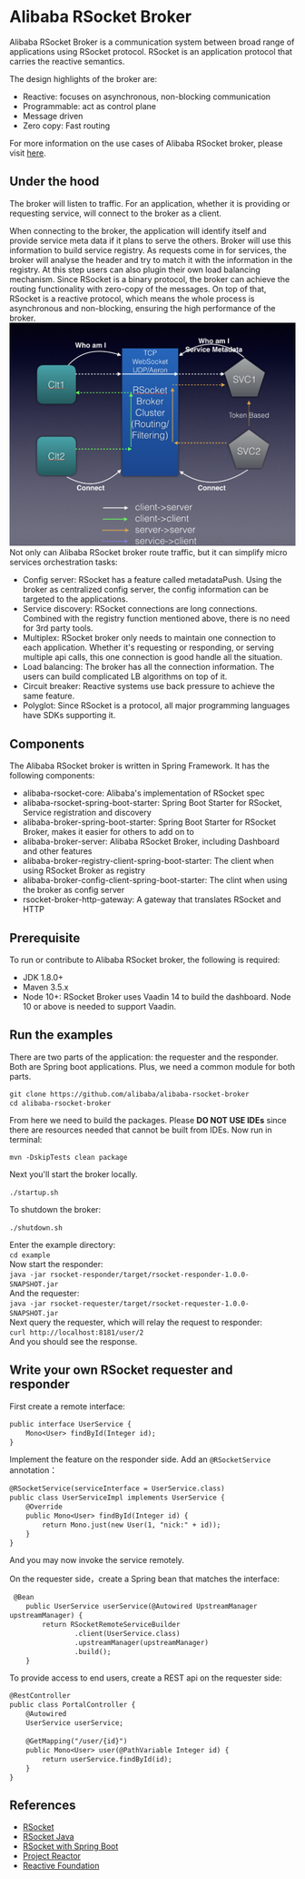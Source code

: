 # Alibaba RSocket Broker

Alibaba RSocket Broker is a communication system between broad range of applications using RSocket protocol. RSocket is an application protocol that carries the reactive semantics. 

The design highlights of the broker are:
* Reactive: focuses on asynchronous, non-blocking communication
* Programmable: act as control plane
* Message driven
* Zero copy: Fast routing 

For more information on the use cases of Alibaba RSocket broker, please visit [here](http://rsocketbyexample.info).


## Under the hood
The broker will listen to traffic. For an application, whether it is providing or requesting service, will connect to the broker as a client.

When connecting to the broker, the application will identify itself and provide service meta data if it plans to serve the others. Broker will use this information to build service registry.
As requests come in for services, the broker will analyse the header and try to match it with the information in the registry. At this step users can also plugin their own load balancing mechanism. Since RSocket is a binary protocol, the broker can achieve the routing functionality with zero-copy of the messages. 
On top of that, RSocket is a reactive protocol, which means the whole process is asynchronous and non-blocking, ensuring the high performance of the broker.
![diagram](alibaba-rsocket-broker-structure-en.png)
Not only can Alibaba RSocket broker route traffic, but it can simplify micro services orchestration tasks:

* Config server: RSocket has a feature called metadataPush. Using the broker as centralized config server, the config information can be targeted to the applications.
* Service discovery: RSocket connections are long connections. Combined with the registry function mentioned above, there is no need for 3rd party tools.
* Multiplex: RSocket broker only needs to maintain one connection to each application. Whether it's requesting or responding, or serving multiple api calls, this one connection is good handle all the situation.
* Load balancing: The broker has all the connection information. The users can build complicated LB algorithms on top of it.
* Circuit breaker: Reactive systems use back pressure to achieve the same feature.
* Polyglot: Since RSocket is a protocol, all major programming languages have SDKs supporting it.


## Components
The Alibaba RSocket broker is written in Spring Framework. It has the following components:

  * alibaba-rsocket-core: Alibaba's implementation of RSocket spec
  * alibaba-rsocket-spring-boot-starter: Spring Boot Starter for RSocket, Service registration and discovery
  * alibaba-broker-spring-boot-starter: Spring Boot Starter for RSocket Broker, makes it easier for others to add on to
  * alibaba-broker-server: Alibaba RSocket Broker, including Dashboard and other features 
  * alibaba-broker-registry-client-spring-boot-starter: The client when using RSocket Broker as registry
  * alibaba-broker-config-client-spring-boot-starter: The clint when using the broker as config server
  * rsocket-broker-http-gateway: A gateway that translates RSocket and HTTP

## Prerequisite

To run or contribute to Alibaba RSocket broker, the following is required:

* JDK 1.8.0+
* Maven 3.5.x
* Node 10+: RSocket Broker uses Vaadin 14 to build the dashboard. Node 10 or above is needed to support Vaadin.

## Run the examples 
There are two parts of the application: the requester and the responder. Both are Spring boot applications. Plus, we need a common module for both parts.
```
git clone https://github.com/alibaba/alibaba-rsocket-broker
cd alibaba-rsocket-broker

```
From here we need to build the packages. Please **DO NOT USE IDEs** since there are resources needed that cannot be built from IDEs.
Now run in terminal:
```
mvn -DskipTests clean package
```
         
Next you'll start the broker locally.

`./startup.sh`

To shutdown the broker:

`./shutdown.sh`

Enter the example directory:   
`cd example`    
Now start the responder:      
`java -jar rsocket-responder/target/rsocket-responder-1.0.0-SNAPSHOT.jar`   
And the requester:      
`java -jar rsocket-requester/target/rsocket-requester-1.0.0-SNAPSHOT.jar`   
Next query the requester, which will relay the request to responder:      
`curl http://localhost:8181/user/2`    
And you should see the response.  

## Write your own RSocket requester and responder

First create a remote interface:

```
public interface UserService {
    Mono<User> findById(Integer id);
}
```
Implement the feature on the responder side. Add an `@RSocketService` annotation：

```
@RSocketService(serviceInterface = UserService.class)
public class UserServiceImpl implements UserService {
    @Override
    public Mono<User> findById(Integer id) {
        return Mono.just(new User(1, "nick:" + id));
    }
}
```
And you may now invoke the service remotely.

On the requester side，create a Spring bean that matches the interface:
```
 @Bean
    public UserService userService(@Autowired UpstreamManager upstreamManager) {
        return RSocketRemoteServiceBuilder
                .client(UserService.class)
                .upstreamManager(upstreamManager)
                .build();
    }
```

To provide access to end users, create a REST api on the requester side:

```
@RestController
public class PortalController {
    @Autowired
    UserService userService;

    @GetMapping("/user/{id}")
    public Mono<User> user(@PathVariable Integer id) {
        return userService.findById(id);
    }
}
```

## References

* [RSocket](http://rsocket.io/)
* [RSocket Java](https://github.com/rsocket/rsocket-java)
* [RSocket with Spring Boot](https://docs.spring.io/spring-boot/docs/current/reference/htmlsingle/#boot-features-rsocket)
* [Project Reactor](http://projectreactor.io/)
* [Reactive Foundation](https://reactive.foundation/)



